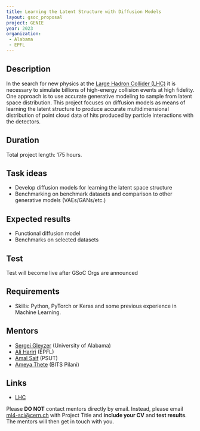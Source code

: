 ```yaml
---
title: Learning the Latent Structure with Diffusion Models
layout: gsoc_proposal
project: GENIE
year: 2023
organization:
 - Alabama
 - EPFL
---
```


## Description
In the search for new physics at the [Large Hadron Collider (LHC)](https://home.cern/science/accelerators/large-hadron-collider) it is necessary to simulate billions of high-energy collision events at high fidelity. One approach is to use accurate generative modeling to sample from latent space distribution. This project focuses on diffusion models as means of learning the latent structure to produce accurate multidimensional distribution of point cloud data of hits produced by particle interactions with the detectors. 

## Duration

Total project length: 175 hours.

## Task ideas
  * Develop diffusion models for learning the latent space structure
  * Benchmarking on benchmark datasets and comparison to other generative models (VAEs/GANs/etc.) 
 
## Expected results
  * Functional diffusion model
  * Benchmarks on selected datasets
 
## Test
Test will become live after GSoC Orgs are announced
<!-- ## Test Please use [this link](https://docs.google.com/document/d/e/2PACX-1vSeQWHXbf-87eCPcEj-LcYEcBpPKnqCYoU0uf7PH-ou_XRdcg_xtXaP4fzSY8b_FiGMIyqsLjDNWqZD/pub) to access the test for this project. -->
  
## Requirements 
  * Skills: Python, PyTorch or Keras and some previous experience in Machine Learning. 


## Mentors
  * [Sergei Gleyzer](mailto:ml4-sci@cern.ch) (University of Alabama)
  * [Ali Hariri](mailto:ml4-sci@cern.ch) (EPFL)
  * [Amal Saif](mailto:ml4-sci@cern.ch) (PSUT)
  * [Ameya Thete](mailto:ml4-sci@cern.ch) (BITS Pilani)
 

## Links
  * [LHC](https://home.cern/science/accelerators/large-hadron-collider)

Please **DO NOT** contact mentors directly by email. Instead, please email [ml4-sci@cern.ch](mailto:ml4-sci@cern.ch) with Project Title and **include your CV** and **test results**. The mentors will then get in touch with you.
